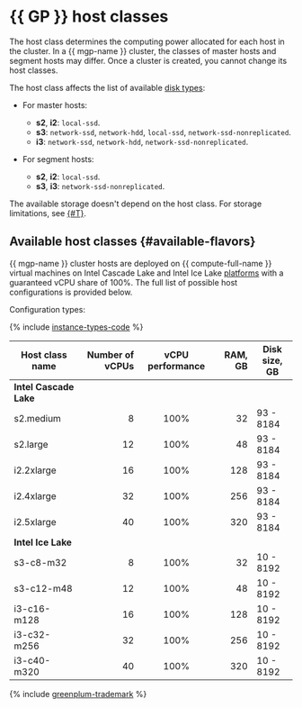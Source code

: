 # {{ GP }} host classes

The host class determines the computing power allocated for each host in the cluster. In a {{ mgp-name }} cluster, the classes of master hosts and segment hosts may differ. Once a cluster is created, you cannot change its host classes.


The host class affects the list of available [disk types](./storage.md):

* For master hosts:

   * **s2**, **i2**: `local-ssd`.
   * **s3**: `network-ssd`, `network-hdd`, `local-ssd`, `network-ssd-nonreplicated`.
   * **i3**: `network-ssd`, `network-hdd`, `network-ssd-nonreplicated`.

* For segment hosts:

   * **s2**, **i2**: `local-ssd`.
   * **s3**, **i3**: `network-ssd-nonreplicated`.

The available storage doesn't depend on the host class. For storage limitations, see [{#T}](limits.md).

## Available host classes {#available-flavors}


{{ mgp-name }} cluster hosts are deployed on {{ compute-full-name }} virtual machines on Intel Cascade Lake and Intel Ice Lake [platforms](../../compute/concepts/vm-platforms.md) with a guaranteed vCPU share of 100%. The full list of possible host configurations is provided below.

Configuration types:

{% include [instance-types-code](../../_includes/mdb/mgp-instance-types-code.md) %}

| Host class name | Number of vCPUs | vCPU performance | RAM, GB | Disk <br>size, GB |
|-------------------|----------------:|:-----------------------:|--------:|----------------------|
| **Intel Cascade Lake** |
| s2.medium | 8 | 100% | 32 | 93 - 8184 |
| s2.large | 12 | 100% | 48 | 93 - 8184 |
| i2.2xlarge | 16 | 100% | 128 | 93 - 8184 |
| i2.4xlarge | 32 | 100% | 256 | 93 - 8184 |
| i2.5xlarge | 40 | 100% | 320 | 93 - 8184 |
| **Intel Ice Lake** |
| s3-c8-m32 | 8 | 100% | 32 | 10 - 8192 |
| s3-c12-m48 | 12 | 100% | 48 | 10 - 8192 |
| i3-c16-m128 | 16 | 100% | 128 | 10 - 8192 |
| i3-c32-m256 | 32 | 100% | 256 | 10 - 8192 |
| i3-c40-m320 | 40 | 100% | 320 | 10 - 8192 |


{% include [greenplum-trademark](../../_includes/mdb/mgp/trademark.md) %}
